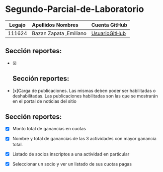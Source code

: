 # Segundo-Parcial-de-Laboratorio

<table>
<thead>
<tr>
<th align="center">Legajo</th>
<th align="left">Apellidos Nombres</th>
<th align="left">Cuenta GitHub</th>
</tr>
</thead>
<tbody>
<tr>
<td align="center">111624</td>
<td align="left">Bazan Zapata ,Emiliano</td>
<td align="left"><a href="https://github.com/EmilianoBazanZapata">UsuarioGitHub</a></td>
</tr>
</tbody>
</table>

## Sección reportes:
- [x] ## Sección reportes:
- [x]Carga de publicaciones. Las mismas deben poder ser habilitadas o deshabilitadas. Las publicaciones habilitadas son las que se mostrarán en el portal de noticias del sitio


## Sección reportes:
- [x] Monto total de ganancias en cuotas
- [x] Nombre y total de ganancias de las 3 actividades con mayor ganancia total.
- [x] Listado de socios inscriptos a una actividad en particular
- [x] Seleccionar un socio y ver un listado de sus cuotas pagas

